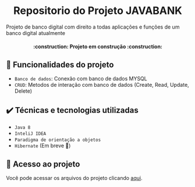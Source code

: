 <h1 align="center">Repositorio do Projeto JAVABANK</h1>

Projeto de banco digital com direito a todas aplicações e funções de um banco digital atualmente


<h4 align="center"> 
    :construction:  Projeto em construção  :construction:
</h4>


## :hammer: Funcionalidades do projeto

- `Banco de dados`: Conexão com banco de dados MYSQL 
- `CRUD`: Metodos de interação com banco de dados (Create, Read, Update, Delete)


## ✔️ Técnicas e tecnologias utilizadas

- ``Java 8``
- ``InteliJ IDEA``
- ``Paradigma de orientação a objetos``
- ``Hibernate`` (Em breve :construction:)



## 📁 Acesso ao projeto
Você pode acessar os arquivos do projeto clicando [aqui](https://github.com/mauriciojdk/JavaBank/tree/master/src).

